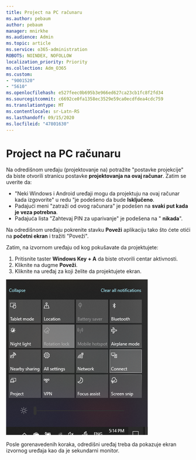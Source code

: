 ```yaml
---
title: Project na PC računaru
ms.author: pebaum
author: pebaum
manager: mnirkhe
ms.audience: Admin
ms.topic: article
ms.service: o365-administration
ROBOTS: NOINDEX, NOFOLLOW
localization_priority: Priority
ms.collection: Adm_O365
ms.custom:
- "9001520"
- "5610"
ms.openlocfilehash: e527feec0b695b3e966ed627ca23cb1fc8f2fd34
ms.sourcegitcommit: c6692ce0fa1358ec3529e59ca0ecdfdea4cdc759
ms.translationtype: MT
ms.contentlocale: sr-Latn-RS
ms.lasthandoff: 09/15/2020
ms.locfileid: "47801630"
---
```

# <a name="project-to-a-pc"></a>Project na PC računaru

Na odredišnom uređaju (projektovanje na) potražite "postavke projekcije" da biste otvorili stranicu postavke **projektovanja na ovaj računar**. Zatim se uverite da:
- "Neki Windows i Android uređaji mogu da projektuju na ovaj računar kada izgovorite" u redu "je podešeno da bude **Isključeno**.
- Padajući meni "zatraži od ovog računara" je podešen na **svaki put kada je veza potrebna**.
- Padajuća lista "Zahtevaj PIN za uparivanje" je podešena na " **nikada**".

Na odredišnom uređaju pokrenite stavku **Poveži** aplikaciju tako što ćete otići na **početni ekran** i tražiti "Poveži".

Zatim, na izvornom uređaju od kog pokušavate da projektujete:

1. Pritisnite taster **Windows Key + A** da biste otvorili centar aktivnosti.
2. Kliknite na dugme **Poveži**.
3. Kliknite na uređaj za koji želite da projektujete ekran.

![Project na PC računaru](media/project-to-a-pc.png)

Posle gorenavedenih koraka, odredišni uređaj treba da pokazuje ekran izvornog uređaja kao da je sekundarni monitor.
